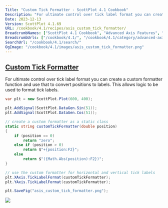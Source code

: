 ```yaml
---
Title: "Custom Tick Formatter - ScottPlot 4.1 Cookbook"
Description: "For ultimate control over tick label format you can create a custom formatter function and use that to convert positions to labels. This allows logic to be used to format tick labels."
Date: 2023-12-13
Version: ScottPlot 4.1.69
URL: /cookbook/4.1/recipes/asis_custom_tick_formatter/
BreadcrumbNames: ["ScottPlot 4.1 Cookbook", "Advanced Axis Features", "Custom Tick Formatter"]
BreadcrumbUrls: ["/cookbook/4.1/", "/cookbook/4.1/category/advanced-axis-features", "/cookbook/4.1/recipes/asis_custom_tick_formatter/"]
SearchUrl: "/cookbook/4.1/search/"
OgImage: "/cookbook/4.1/images/asis_custom_tick_formatter.png"
---
```


<h2><a id='custom-tick-formatter' href='/cookbook/4.1/recipes/asis_custom_tick_formatter/'>Custom Tick Formatter</a></h2>

For ultimate control over tick label format you can create a custom formatter function and use that to convert positions to labels. This allows logic to be used to format tick labels.

```cs
var plt = new ScottPlot.Plot(600, 400);

plt.AddSignal(ScottPlot.DataGen.Sin(51));
plt.AddSignal(ScottPlot.DataGen.Cos(51));

// create a custom formatter as a static class
static string customTickFormatter(double position)
{
    if (position == 0)
        return "zero";
    else if (position > 0)
        return $"+{position:F2}";
    else
        return $"({Math.Abs(position):F2})";
}

// use the custom formatter for horizontal and vertical tick labels
plt.XAxis.TickLabelFormat(customTickFormatter);
plt.YAxis.TickLabelFormat(customTickFormatter);

plt.SaveFig("asis_custom_tick_formatter.png");
```

<img src='../../images/asis_custom_tick_formatter.png' class='d-block mx-auto my-5' />


